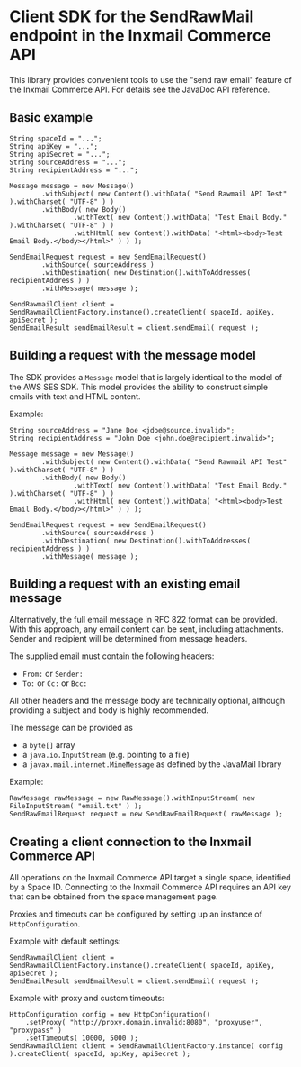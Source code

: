 Client SDK for the SendRawMail endpoint in the Inxmail Commerce API
===================================================================

This library provides convenient tools to use the "send raw email" feature of the Inxmail Commerce API.
For details see the JavaDoc API reference.

Basic example
-------------
```
String spaceId = "...";
String apiKey = "...";
String apiSecret = "...";
String sourceAddress = "...";
String recipientAddress = "...";

Message message = new Message()
        .withSubject( new Content().withData( "Send Rawmail API Test" ).withCharset( "UTF-8" ) )
        .withBody( new Body()
                .withText( new Content().withData( "Test Email Body." ).withCharset( "UTF-8" ) )
                .withHtml( new Content().withData( "<html><body>Test Email Body.</body></html>" ) ) );

SendEmailRequest request = new SendEmailRequest()
        .withSource( sourceAddress )
        .withDestination( new Destination().withToAddresses( recipientAddress ) )
        .withMessage( message );

SendRawmailClient client = SendRawmailClientFactory.instance().createClient( spaceId, apiKey, apiSecret );
SendEmailResult sendEmailResult = client.sendEmail( request );
```

Building a request with the message model
----------------------------------------
The SDK provides a `Message` model that is largely identical to the model of the AWS SES SDK.
This model provides the ability to construct simple emails with text and HTML content.

Example:

```
String sourceAddress = "Jane Doe <jdoe@source.invalid>";
String recipientAddress = "John Doe <john.doe@recipient.invalid>";

Message message = new Message()
        .withSubject( new Content().withData( "Send Rawmail API Test" ).withCharset( "UTF-8" ) )
        .withBody( new Body()
                .withText( new Content().withData( "Test Email Body." ).withCharset( "UTF-8" ) )
                .withHtml( new Content().withData( "<html><body>Test Email Body.</body></html>" ) ) );

SendEmailRequest request = new SendEmailRequest()
        .withSource( sourceAddress )
        .withDestination( new Destination().withToAddresses( recipientAddress ) )
        .withMessage( message );

```


Building a request with an existing email message
-------------------------------------------------
Alternatively, the full email message in RFC 822 format can be provided.
With this approach, any email content can be sent, including attachments. 
Sender and recipient will be determined from message headers.

The supplied email must contain the following headers:
* `From:` or `Sender:`
* `To:` or `Cc:` or `Bcc:`

All other headers and the message body are technically optional, although providing a subject and body is highly recommended.

The message can be provided as 
* a `byte[]` array
* a `java.io.InputStream` (e.g. pointing to a file)
* a `javax.mail.internet.MimeMessage` as defined by the JavaMail library

Example:

```
RawMessage rawMessage = new RawMessage().withInputStream( new FileInputStream( "email.txt" ) );
SendRawEmailRequest request = new SendRawEmailRequest( rawMessage );
```

Creating a client connection to the Inxmail Commerce API
--------------------------------------------------------
All operations on the Inxmail Commerce API target a single space, identified by a Space ID.
Connecting to the Inxmail Commerce API requires an API key that can be obtained from the space management page.

Proxies and timeouts can be configured by setting up an instance of `HttpConfiguration`.

Example with default settings:

```
SendRawmailClient client = SendRawmailClientFactory.instance().createClient( spaceId, apiKey, apiSecret );
SendEmailResult sendEmailResult = client.sendEmail( request );
```

Example with proxy and custom timeouts:

```
HttpConfiguration config = new HttpConfiguration()
    .setProxy( "http://proxy.domain.invalid:8080", "proxyuser", "proxypass" )
    .setTimeouts( 10000, 5000 );
SendRawmailClient client = SendRawmailClientFactory.instance( config ).createClient( spaceId, apiKey, apiSecret );
```